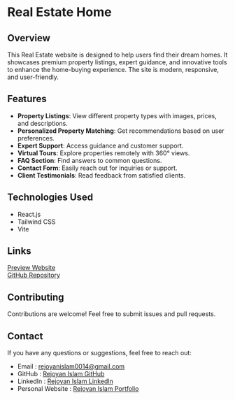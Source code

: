 # Real Estate Home

## Overview

This Real Estate website is designed to help users find their dream homes. It showcases premium property listings, expert guidance, and innovative tools to enhance the home-buying experience. The site is modern, responsive, and user-friendly.

## Features

- **Property Listings**: View different property types with images, prices, and descriptions.
- **Personalized Property Matching**: Get recommendations based on user preferences.
- **Expert Support**: Access guidance and customer support.
- **Virtual Tours**: Explore properties remotely with 360° views.
- **FAQ Section**: Find answers to common questions.
- **Contact Form**: Easily reach out for inquiries or support.
- **Client Testimonials**: Read feedback from satisfied clients.

## Technologies Used

- React.js
- Tailwind CSS
- Vite

## Links

<a href="https://smart-real-estate.netlify.app">Preview Website</a> <br/>
<a href="https://github.com/md-rejoyan-islam/real-estate-home">GitHub Repository</a>

## Contributing

Contributions are welcome! Feel free to submit issues and pull requests.

## Contact

If you have any questions or suggestions, feel free to reach out:

- Email : rejoyanislam0014@gmail.com
- GitHub : [Rejoyan Islam GitHub](https://github.com/md-rejoyan-islam)
- LinkedIn : [Rejoyan Islam LinkedIn](https://www.linkedin.com/in/md-rejoyan-islam/)
- Personal Website : [Rejoyan Islam Portfolio](https://md-rejoyan-islam.github.io/)
